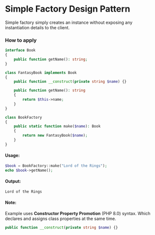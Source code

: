 # Simple Factory Design Pattern
Simple factory simply creates an instance without exposing any instantiation details to the client.

### How to apply

```php
interface Book
{
    public function getName(): string;
}

class FantasyBook implements Book
{
    public function __construct(private string $name) {}

    public function getName(): string
    {
        return $this->name;
    }
}
```

```php
class BookFactory
{
    public static function make($name): Book
    {
        return new FantasyBook($name);
    }
}
```

#### Usage:
```php
$book = BookFactory::make("Lord of the Rings");
echo $book->getName();
```

#### Output:
```txt
Lord of the Rings
```

#### Note:
Example uses **Constructor Property Promotion** (PHP 8.0) syntax. Which declares and assigns class properties at the same time.

```php
public function __construct(private string $name) {}
```
